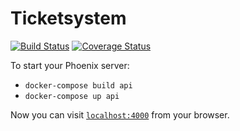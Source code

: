 # Ticketsystem

[![Build Status](https://travis-ci.org/Robinoudev/ticketsystem.svg?branch=master)](https://travis-ci.org/Robinoudev/ticketsystem)
[![Coverage Status](https://coveralls.io/repos/github/Robinoudev/ticketsystem/badge.svg)](https://coveralls.io/github/Robinoudev/ticketsystem)

To start your Phoenix server:

* `docker-compose build api`
* `docker-compose up api`

Now you can visit [`localhost:4000`](http://localhost:4000) from your browser.

